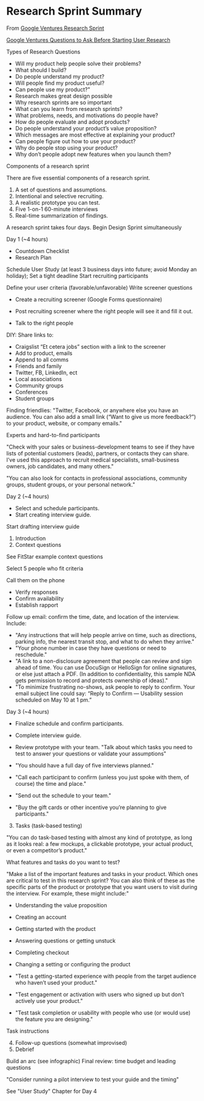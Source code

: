 # Research Sprint Summary

From [Google Ventures Research Sprint](http://www.gv.com/lib/the-gv-research-sprint-a-4-day-process-for-answering-important-startup-questions)

[Google Ventures Questions to Ask Before Starting User Research](http://www.gv.com/lib/questions-to-ask-before-starting-user-research)

Types of Research Questions
* Will my product help people solve their problems? 
* What should I build?
* Do people understand my product? 
* Will people find my product useful? 
* Can people use my product?"
* Research makes great design possible
* Why research sprints are so important
* What can you learn from research sprints?
* What problems, needs, and motivations do people have?
* How do people evaluate and adopt products?
* Do people understand your product’s value proposition?
* Which messages are most effective at explaining your product?
* Can people figure out how to use your product?
* Why do people stop using your product?
* Why don’t people adopt new features when you launch them?

Components of a research sprint

There are five essential components of a research sprint.

1. A set of questions and assumptions. 
2. Intentional and selective recruiting. 
3. A realistic prototype you can test. 
4. Five 1-on-1 60-minute interviews 
5. Real-time summarization of findings. 

A research sprint takes four days.
Begin Design Sprint simultaneously

Day 1 (~4 hours)

* Countdown Checklist
* Research Plan

Schedule User Study (at least 3 business days into future; avoid Monday an holiday); Set a tight deadline
Start recruiting participants

Define your user criteria (favorable/unfavorable)
Write screener questions

* Create a recruiting screener (Google Forms questionnaire)
* Post recruiting screener where the right people will see it and fill it out.
 
* Talk to the right people

DIY: Share links to:
* Craigslist “Et cetera jobs” section with a link to the screener
* Add to product, emails
* Append to all comms
* Friends and family
* Twitter, FB, LinkedIn, ect
* Local associations
* Community groups
* Conferences
* Student groups

Finding friendlies: "Twitter, Facebook, or anywhere else you have an audience. You can also add a small link (“Want to give us more feedback?”) to your product, website, or company emails."

Experts and hard-to-find participants

"Check with your sales or business-development teams to see if they have lists of potential customers (leads), partners, or contacts they can share. I’ve used this approach to recruit medical specialists, small-business owners, job candidates, and many others."

"You can also look for contacts in professional associations, community groups, student groups, or your personal network." 

Day 2 (~4 hours)

* Select and schedule participants.
* Start creating interview guide.

Start drafting interview guide

1. Introduction
2. Context questions

See FitStar example context questions

Select 5 people who fit criteria

Call them on the phone

* Verify responses
* Confirm availability
* Establish rapport

Follow up email: confirm the time, date, and location of the interview. Include:

* "Any instructions that will help people arrive on time, such as directions, parking info, the nearest transit stop, and what to do when they arrive."
* "Your phone number in case they have questions or need to reschedule."
* "A link to a non-disclosure agreement that people can review and sign ahead of time. You can use DocuSign or HelloSign for online signatures, or else just attach a PDF. (In addition to confidentiality, this sample NDA gets permission to record and protects ownership of ideas)."
* "To minimize frustrating no-shows, ask people to reply to confirm. Your email subject line could say: “Reply to Confirm — Usability session scheduled on May 10 at 1 pm.”

Day 3 (~4 hours)

* Finalize schedule and confirm participants.
* Complete interview guide.
* Review prototype with your team. "Talk about which tasks you need to test to answer your questions or validate your assumptions"

* "You should have a full day of five interviews planned."
* "Call each participant to confirm (unless you just spoke with them, of course) the time and place." 
* "Send out the schedule to your team." 
* "Buy the gift cards or other incentive you’re planning to give participants."

3. Tasks (task-based testing)
 
"You can do task-based testing with almost any kind of prototype, as long as it looks real: a few mockups, a clickable prototype, your actual product, or even a competitor’s product."

What features and tasks do you want to test?

"Make a list of the important features and tasks in your product. Which ones are critical to test in this research sprint? You can also think of these as the specific parts of the product or prototype that you want users to visit during the interview. For example, these might include:"

* Understanding the value proposition
* Creating an account
* Getting started with the product
* Answering questions or getting unstuck
* Completing checkout
* Changing a setting or configuring the product

* "Test a getting-started experience with people from the target audience who haven’t used your product."
* "Test engagement or activation with users who signed up but don’t actively use your product."
* "Test task completion or usability with people who use (or would use) the feature you are designing."

Task instructions

4. Follow-up questions (somewhat improvised)
5. Debrief

Build an arc (see infographic)
Final review: time budget and leading questions

"Consider running a pilot interview to test your guide and the timing"

See "User Study" Chapter for Day 4






